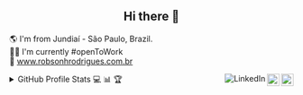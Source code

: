 <h2 align="center">Hi there 👋</h2>

:earth_americas: I'm from Jundiaí - São Paulo, Brazil.
<br />
:man_technologist: I'm currently #openToWork 
<br />
:link: <a href="https://robsonhrodrigues.com.br/">www.robsonhrodrigues.com.br</a>

<a href="https://github.com/Robson16">
  <img src="https://img.shields.io/github/followers/Robson16?label=follow&style=social" height="22" title="Follow me" align="right" alt="GitHub">
</a>

<a href="https://gitlab.com/Robson16">
  <img src="https://img.shields.io/badge/GitLab-Follow-orange?logo=gitlab&style=social" height="22" title="Follow me on GitLab" align="right" alt="GitLab">
</a>

<a href="https://www.linkedin.com/in/robson-h-rodrigues-93341746/">
  <img src="https://img.shields.io/badge/-LinkedIn-blue?style=flat&logo=Linkedin&logoColor=white" title="My Social Network" align="right" alt="LinkedIn">
</a>

<details>
  <summary align="left">GitHub Profile Stats 💻 📊 🏆</summary>
  <img 
    src="https://github-readme-stats.vercel.app/api/top-langs/?username=Robson16&langs_count=8&layout=compact&theme=react" 
    align="left" 
    width="365px" 
    height="260" 
  /> 
  <img 
    src="https://github-readme-stats.vercel.app/api?username=Robson16&show_icons=true&theme=react"
    width="465px" 
    height="260" 
  />
</details>
